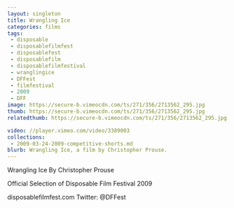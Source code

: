 ```yaml
---
layout: singleton
title: Wrangling Ice
categories: films
tags:
 - disposable
 - disposablefilmfest
 - disposablefest
 - disposablefilm
 - disposablefilmfestival
 - wranglingice
 - DFFest
 - filmfestival
 - 2009
 - DFF
image: https://secure-b.vimeocdn.com/ts/271/356/2713562_295.jpg
thumb: https://secure-b.vimeocdn.com/ts/271/356/2713562_295.jpg
relatedthumb: https://secure-b.vimeocdn.com/ts/271/356/2713562_295.jpg

video: //player.vimeo.com/video/3389003
collections:
 - 2009-03-24-2009-competitive-shorts.md
blurb: Wrangling Ice, a film by Christopher Prouse.
---
```


Wrangling Ice
By Christopher Prouse

Official Selection of Disposable Film Festival 2009

disposablefilmfest.com
Twitter: @DFFest